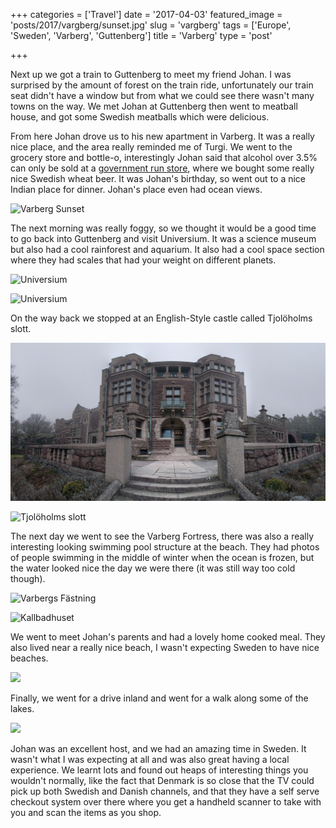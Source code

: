 +++
categories = ['Travel']
date = '2017-04-03'
featured_image = 'posts/2017/vargberg/sunset.jpg'
slug = 'vargberg'
tags = ['Europe', 'Sweden', 'Varberg', 'Guttenberg']
title = 'Varberg'
type = 'post'

+++

Next up we got a train to Guttenberg to meet my friend Johan. I was surprised by the amount of forest on the train ride, unfortunately our train seat didn't have a window but from what we could see there wasn't many towns on the way. We met Johan at Guttenberg then went to meatball house, and got some Swedish meatballs which were delicious.

From here Johan drove us to his new apartment in Varberg. It was a really nice place, and the area really reminded me of Turgi. We went to the grocery store and bottle-o, interestingly Johan said that alcohol over 3.5% can only be sold at a [government run store](https://en.wikipedia.org/wiki/Systembolaget), where we bought some really nice Swedish wheat beer.
It was Johan's birthday, so went out to a nice Indian place for dinner.  Johan's place even had ocean views.

![](sunset.jpg "Varberg Sunset")

The next morning was really foggy, so we thought it would be a good time to go back into Guttenberg and visit Universium. It was a science museum but also had a cool rainforest and aquarium. It also had a cool space section where they had scales that had your weight on different planets.

![](Universium1.jpg "Universium")

![](Universium2.jpg "Universium")

On the way back we stopped at an English-Style castle called Tjolöholms slott.

![](castle.jpg "Tjolöholms slott")

![](castle2.jpg "Tjolöholms slott")

The next day we went to see the Varberg Fortress, there was also a really interesting looking swimming pool structure at the beach. They had photos of people swimming in the middle of winter when the ocean is frozen, but the water looked nice the day we were there (it was still way too cold though).

![](fortress.jpg "Varbergs Fästning")

![](bath.jpg "Kallbadhuset")

We went to meet Johan's parents and had a lovely home cooked meal. They also lived near a really nice beach, I wasn't expecting Sweden to have nice beaches.

![](beach.jpg "")

Finally, we went for a drive inland and went for a walk along some of the lakes.

![](lake.jpg "")

Johan was an excellent host, and we had an amazing time in Sweden. It wasn't what I was expecting at all and was also great having a local experience. We learnt lots and found out heaps of interesting things you wouldn't normally, like the fact that Denmark is so close that the TV could pick up both Swedish and Danish channels, and that they have a self serve checkout system over there where you get a handheld scanner to take with you and scan the items as you shop.